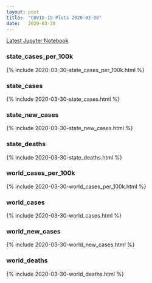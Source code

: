 ```yaml
---
layout: post
title:  "COVID-19 Plots 2020-03-30"
date:   2020-03-30
---
```


[Latest Jupyter Notebook](https://github.com/mvanmidd/covid/blob/master/covid_plots.ipynb)


### state_cases_per_100k

{% include 2020-03-30-state_cases_per_100k.html %}

### state_cases

{% include 2020-03-30-state_cases.html %}

### state_new_cases

{% include 2020-03-30-state_new_cases.html %}

### state_deaths

{% include 2020-03-30-state_deaths.html %}

### world_cases_per_100k

{% include 2020-03-30-world_cases_per_100k.html %}

### world_cases

{% include 2020-03-30-world_cases.html %}

### world_new_cases

{% include 2020-03-30-world_new_cases.html %}

### world_deaths

{% include 2020-03-30-world_deaths.html %}

